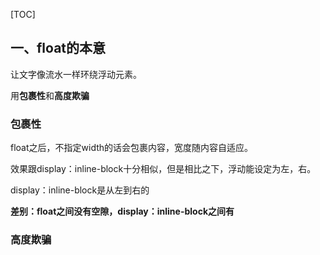 [TOC]

## 一、float的本意

让文字像流水一样环绕浮动元素。

用**包裹性**和**高度欺骗**

### 包裹性

float之后，不指定width的话会包裹内容，宽度随内容自适应。

效果跟display：inline-block十分相似，但是相比之下，浮动能设定为左，右。

display：inline-block是从左到右的

**差别：float之间没有空隙，display：inline-block之间有**

### 高度欺骗

